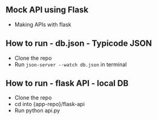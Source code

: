## Mock API using Flask
* Making APIs with flask

## How to run - db.json - Typicode JSON
* Clone the repo
* Run ```json-server --watch db.json``` in terminal

## How to run - flask API - local DB
* Clone the repo
* cd into {app-repo}/flask-api
* Run python api.py